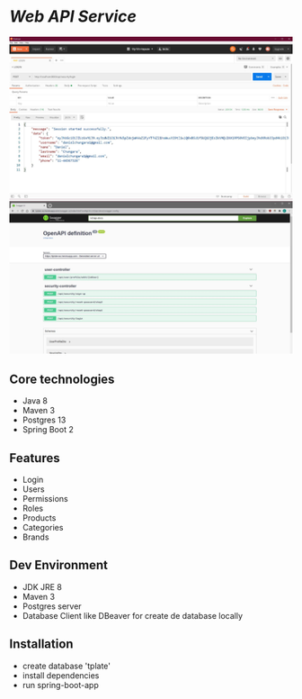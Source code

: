 # _Web API Service_
![alt text](https://raw.githubusercontent.com/danielchungara1/v1-tplate-ws/develop/mis/imgs/readme/postman.JPG?raw=true)
![alt text](https://raw.githubusercontent.com/danielchungara1/v1-tplate-ws/develop/mis/imgs/readme/swagger.JPG?raw=true)

## Core technologies 
- Java 8
- Maven 3  
- Postgres 13
- Spring Boot 2

## Features
- Login
- Users  
- Permissions 
- Roles
- Products
- Categories
- Brands

## Dev Environment

- JDK JRE 8
- Maven 3
- Postgres server
- Database Client like DBeaver for create de database locally

## Installation

- create database 'tplate'
- install dependencies
- run spring-boot-app
